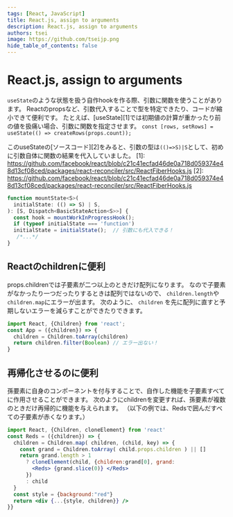 ```yaml
---
tags: [React, JavaScript]
title: React.js, assign to arguments
description: React.js, assign to arguments
authors: tsei
image: https://github.com/tseijp.png
hide_table_of_contents: false
---
```


# React.js, assign to arguments

`useState`のような状態を扱う自作hookを作る際、引数に関数を使うことがあります。
Reactのpropsなど、引数代入することで型を特定できたり、コードが縮小できて便利です。
たとえば、[useState][1]では初期値の計算が重かったり前の値を扱痛い場合、引数に関数を指定させます。
`const [rows, setRows] = useState(() => createRows(props.count));`

このuseStateの[ソースコード][2]をみると、引数の型は`(()=>S)|S`として、初めに引数自体に関数の結果を代入していました。
[1]: https://github.com/facebook/react/blob/c21c41ecfad46de0a718d059374e48d13cf08ced/packages/react-reconciler/src/ReactFiberHooks.js
[2]: https://github.com/facebook/react/blob/c21c41ecfad46de0a718d059374e48d13cf08ced/packages/react-reconciler/src/ReactFiberHooks.js

```jsx
function mountState<S>(
  initialState: (() => S) | S,
): [S, Dispatch<BasicStateAction<S>>] {
  const hook = mountWorkInProgressHook();
  if (typeof initialState === 'function')
  initialState = initialState();  // 引数にも代入できる！
   /*...*/
}
```

## Reactのchildrenに便利

props.childrenでは子要素が二つ以上のときだけ配列になります。
なので子要素がなかったり一つだったりするときは配列ではないので、
`children.length`や`children.map`にエラーが出ます。
次のように、 `children` を先に配列に直すと予期しないエラーを減らすことができたりできます。

```jsx
import React, {Children} from 'react';
const App = ({children}) => {
  children = Children.toArray(children)
  return children.filter(Boolean) // エラー出ない！
}
```

## 再帰化させるのに便利
孫要素に自身のコンポーネントを付与することで、自作した機能を子要素すべてに作用させることができます。
次のようにchildrenを変更すれば、孫要素が複数のときだけ再帰的に機能を与えられます。
（以下の例では、Redsで囲んだすべての子要素が赤くなります。）

```jsx
import React, {Children, cloneElement} from 'react'
const Reds = ({children}) => {
  children = Children.map( children, (child, key) => {
    const grand = Children.toArray( child.props.children ) || []
    return grand.length > 1
      ? cloneElement(child, {children:grand[0], grand:
        <Reds> {grand.slice(0)} </Reds>
      })
      : child
  }
  const style = {background:"red"}
  return <div {...{style, children}} />
}}
```
